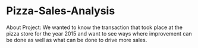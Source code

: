 # Pizza-Sales-Analysis
About Project: We wanted to know the transaction that took place at the pizza store for the year 2015 and want to see ways where improvement can be done as well as what can be done to drive more sales. 
